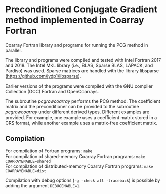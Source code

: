 # Preconditioned Conjugate Gradient method implemented in Coarray Fortran  


Coarray Fortran library and programs for running the PCG method in parallel.  

The library and programs were compiled and tested with Intel Fortran 2017 and 2018. The Intel MKL library (i.e., BLAS, Sparse BLAS, LAPACK, and Pardiso) was used. Sparse matrices are handled with the library libsparse (https://github.com/jvdp1/libsparse).  

Earlier versions of the programs were compiled with the GNU compiler Collection (GCC) Fortran and OpenCoarrays.  

The subroutine *pcgrowcoarray* performs the PCG method. The coefficient matrix and the preconditioner can be provided to the subroutine *pcgrowcoarray* under different derived types. Different examples are provided. For example, one example uses a coefficient matrix stored in a CRS format, while another example uses a matrix-free coefficient matrix.  


## Compilation  


For compilation of Fortran programs: `make`  
For compilation of shared-memory Coarray Fortran programs: `make COARRAYENABLE=shared`  
For compilation of distributed-memory Coarray Fortran programs: `make COARRAYENABLE=dist`  

Compilation with debug options (`-g -check all -traceback`) is possible by adding the argument `DEBUGENABLE=1`.  


